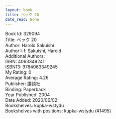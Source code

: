 ```yaml
---
layout: book
title: ベック 20
date_read: None
---
```


Book Id: 329094<br />
Title: ベック 20<br />
Author: Harold Sakuishi<br />
Author l-f: Sakuishi, Harold<br />
Additional Authors: <br />
ISBN: 4063349241<br />
ISBN13: 9784063349245<br />
My Rating: 0<br />
Average Rating: 4.26<br />
Publisher: 講談社<br />
Binding: Paperback<br />
Year Published: 2004<br />
Date Added: 2020/06/02<br />
Bookshelves: kupka-wstydu<br />
Bookshelves with positions: kupka-wstydu (#1495)<br />

